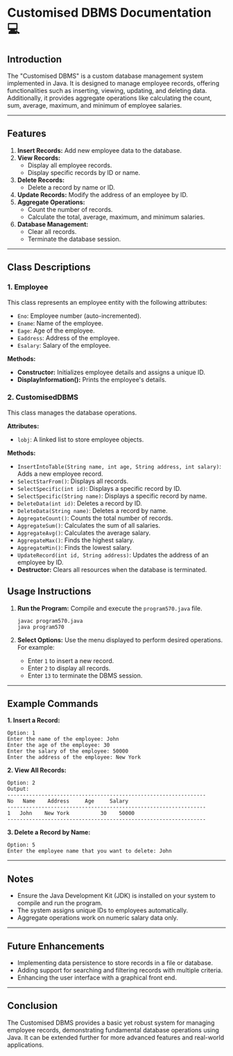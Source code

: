 # Customised DBMS Documentation 💻

## Introduction
The "Customised DBMS" is a custom database management system implemented in Java. It is designed to manage employee records, offering functionalities such as inserting, viewing, updating, and deleting data. Additionally, it provides aggregate operations like calculating the count, sum, average, maximum, and minimum of employee salaries.

---

## Features
1. **Insert Records:** Add new employee data to the database.
2. **View Records:**
   - Display all employee records.
   - Display specific records by ID or name.
3. **Delete Records:**
   - Delete a record by name or ID.
4. **Update Records:** Modify the address of an employee by ID.
5. **Aggregate Operations:**
   - Count the number of records.
   - Calculate the total, average, maximum, and minimum salaries.
6. **Database Management:**
   - Clear all records.
   - Terminate the database session.

---

## Class Descriptions
### 1. **Employee**
This class represents an employee entity with the following attributes:
- `Eno`: Employee number (auto-incremented).
- `Ename`: Name of the employee.
- `Eage`: Age of the employee.
- `Eaddress`: Address of the employee.
- `Esalary`: Salary of the employee.

**Methods:**
- **Constructor:** Initializes employee details and assigns a unique ID.
- **DisplayInformation():** Prints the employee's details.

### 2. **CustomisedDBMS**
This class manages the database operations.

**Attributes:**
- `lobj`: A linked list to store employee objects.

**Methods:**
- `InsertIntoTable(String name, int age, String address, int salary)`: Adds a new employee record.
- `SelectStarFrom()`: Displays all records.
- `SelectSpecific(int id)`: Displays a specific record by ID.
- `SelectSpecific(String name)`: Displays a specific record by name.
- `DeleteData(int id)`: Deletes a record by ID.
- `DeleteData(String name)`: Deletes a record by name.
- `AggregateCount()`: Counts the total number of records.
- `AggregateSum()`: Calculates the sum of all salaries.
- `AggregateAvg()`: Calculates the average salary.
- `AggregateMax()`: Finds the highest salary.
- `AggregateMin()`: Finds the lowest salary.
- `UpdateRecord(int id, String address)`: Updates the address of an employee by ID.
- **Destructor:** Clears all resources when the database is terminated.

## Usage Instructions
1. **Run the Program:**
   Compile and execute the `program570.java` file.

   ```
   javac program570.java
   java program570
   ```

2. **Select Options:**
   Use the menu displayed to perform desired operations. For example:
   - Enter `1` to insert a new record.
   - Enter `2` to display all records.
   - Enter `13` to terminate the DBMS session.

---

## Example Commands
**1. Insert a Record:**
```
Option: 1
Enter the name of the employee: John
Enter the age of the employee: 30
Enter the salary of the employee: 50000
Enter the address of the employee: New York
```

**2. View All Records:**
```
Option: 2
Output:
----------------------------------------------------------------
No	 Name 	 Address 	 Age 	 Salary 
----------------------------------------------------------------
1	John	New York		  30	50000
----------------------------------------------------------------
```

**3. Delete a Record by Name:**
```
Option: 5
Enter the employee name that you want to delete: John
```

---

## Notes
- Ensure the Java Development Kit (JDK) is installed on your system to compile and run the program.
- The system assigns unique IDs to employees automatically.
- Aggregate operations work on numeric salary data only.

---

## Future Enhancements
- Implementing data persistence to store records in a file or database.
- Adding support for searching and filtering records with multiple criteria.
- Enhancing the user interface with a graphical front end.

---

## Conclusion
The Customised DBMS provides a basic yet robust system for managing employee records, demonstrating fundamental database operations using Java. It can be extended further for more advanced features and real-world applications.

